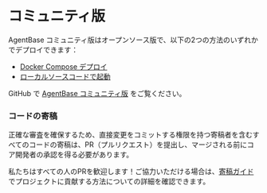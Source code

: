 # コミュニティ版

AgentBase コミュニティ版はオープンソース版で、以下の2つの方法のいずれかでデプロイできます：

* [Docker Compose デプロイ](https://docs.agentbase.ai/v/ja-jp/getting-started/install-self-hosted/docker-compose)
* [ローカルソースコードで起動](https://docs.agentbase.ai/v/ja-jp/getting-started/install-self-hosted/local-source-code)

GitHub で [AgentBase コミュニティ版](https://github.com/agent-base/agentbase) をご覧ください。

### コードの寄稿

正確な審査を確保するため、直接変更をコミットする権限を持つ寄稿者を含むすべてのコードの寄稿は、PR（プルリクエスト）を提出し、マージされる前にコア開発者の承認を得る必要があります。

私たちはすべての人のPRを歓迎します！ご協力いただける場合は、[寄稿ガイド](https://github.com/agent-base/agentbase/blob/main/CONTRIBUTING_JA.md) でプロジェクトに貢献する方法についての詳細を確認できます。
